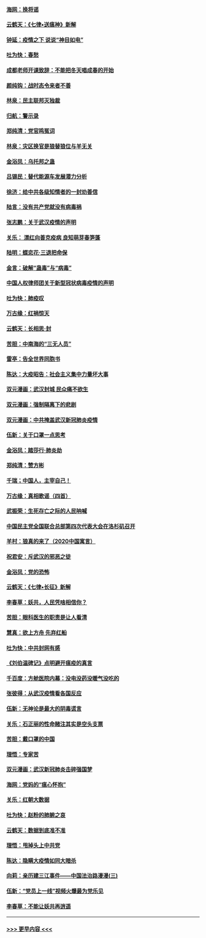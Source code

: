#### [海网：换将谣](../pages/nsc993/n11873712.md?t=02170802) 
#### [云鹤天：《七律▪送瘟神》新解](../pages/nsc993/n11873598.md?t=02170802) 
#### [钟延：疫情之下 说说“神目如电”](../pages/nsc993/n11873121.md?t=02170802) 
#### [吐为快：春愁](../pages/nsc993/n11872801.md?t=02170802) 
#### [成都老师开课致辞：不能把冬天唱成春的开始](../pages/nsc993/n11872653.md?t=02170802) 
#### [颜纯钩：战时态令来者不善](../pages/nsc993/n11872011.md?t=02170802) 
#### [林泉：民主联邦灭独裁](../pages/nsc993/n11870998.md?t=02170802) 
#### [归航：警示录](../pages/nsc993/n11870963.md?t=02170802) 
#### [郑纯清：党官鸣冤词](../pages/nsc993/n11870938.md?t=02170802) 
#### [林泉：灾区换官是狼替狼位与羊无关](../pages/nsc993/n11870896.md?t=02170802) 
#### [金浴凤：乌托邦之蛊](../pages/nsc993/n11870879.md?t=02170802) 
#### [吕锡民：替代能源车发展潜力分析](../pages/nsc993/n11870656.md?t=02170802) 
#### [徐济：给中共各级知情者的一封劝善信](../pages/nsc993/n11868561.md?t=02170802) 
#### [陆言：没有共产党就没有病毒祸](../pages/nsc993/n11868232.md?t=02170802) 
#### [张志鹏：关于武汉疫情的声明](../pages/nsc993/n11867182.md?t=02170802) 
#### [关乐： 漂红向善克疫病 良知萌芽春笋蓬](../pages/nsc993/n11865710.md?t=02170802) 
#### [陆明：蝶恋花‧三退把命保](../pages/nsc993/n11865673.md?t=02170802) 
#### [金言：破解“蛊毒”与“病毒”](../pages/nsc993/n11864103.md?t=02170802) 
#### [中国人权律师团关于新型冠状病毒疫情的声明](../pages/nsc993/n11864249.md?t=02170802) 
#### [吐为快：肺疫叹](../pages/nsc993/n11864027.md?t=02170802) 
#### [万古缘：红祸惊天](../pages/nsc993/n11864079.md?t=02170802) 
#### [云鹤天：长相思‧封](../pages/nsc993/n11864006.md?t=02170802) 
#### [苦胆：中南海的“三无人员”](../pages/nsc993/n11862997.md?t=02170802) 
#### [雷亭：告全世界同胞书](../pages/nsc993/n11862572.md?t=02170802) 
#### [陈达：大疫昭告：社会主义集中力量坏大事](../pages/nsc993/n11859419.md?t=02170802) 
#### [双元漫画：武汉封城 民众痛不欲生](../pages/nsc993/n11859287.md?t=02170802) 
#### [双元漫画：强制隔离下的悲剧](../pages/nsc993/n11859244.md?t=02170802) 
#### [双元漫画：中共掩盖武汉新冠肺炎疫情](../pages/nsc993/n11858249.md?t=02170802) 
#### [伍新：关于口罩一点思考](../pages/nsc993/n11859195.md?t=02170802) 
#### [金浴凤：踏莎行‧肺炎劫](../pages/nsc993/n11858227.md?t=02170802) 
#### [郑纯清：赞方彬](../pages/nsc993/n11856803.md?t=02170802) 
#### [千瑞；中国人，主宰自己！](../pages/nsc993/n11856793.md?t=02170802) 
#### [万古缘：真相歌谣（四首）](../pages/nsc993/n11856263.md?t=02170802) 
#### [武振荣：生死存亡之际的人民呐喊](../pages/nsc993/n11856256.md?t=02170802) 
#### [中国民主党全国联合总部第四次代表大会在洛杉矶召开](../pages/nsc993/n11856344.md?t=02170802) 
#### [羊村：狼真的来了（2020中国寓言）](../pages/nsc993/n11856229.md?t=02170802) 
#### [祝君安：斥武汉的邪恶之徒](../pages/nsc993/n11855861.md?t=02170802) 
#### [金浴凤：党的恐怖](../pages/nsc993/n11855849.md?t=02170802) 
#### [云鹤天：《七律▪长征》新解](../pages/nsc993/n11855479.md?t=02170802) 
#### [李春草：妖共，人民凭啥相信你？](../pages/nsc993/n11855196.md?t=02170802) 
#### [苦胆：眼科医生的职责是让人看清](../pages/nsc993/n11853840.md?t=02170802) 
#### [慧真：欲上方舟 先弃红船](../pages/nsc993/n11853483.md?t=02170802) 
#### [吐为快：中共封网有感](../pages/nsc993/n11852575.md?t=02170802) 
#### [《刘伯温碑记》点明避开瘟疫的真言](../pages/nsc993/n11852128.md?t=02170802) 
#### [千百度：方舱医院内幕：没电没药没暖气没吃的](../pages/nsc993/n11850211.md?t=02170802) 
#### [张彼得：从武汉疫情看各国反应](../pages/nsc993/n11850102.md?t=02170802) 
#### [伍新：无神论是最大的阴毒谎言](../pages/nsc993/n11846129.md?t=02170802) 
#### [关乐：石正丽的性命赌注其实是空头支票](../pages/nsc993/n11846109.md?t=02170802) 
#### [苦胆：戴口罩的中国](../pages/nsc993/n11845576.md?t=02170802) 
#### [理悟：专家苦](../pages/nsc993/n11845564.md?t=02170802) 
#### [双元漫画：武汉新冠肺炎击碎强国梦](../pages/nsc993/n11843320.md?t=02170802) 
#### [海网：党妈的“瘟心怀抱”](../pages/nsc993/n11840740.md?t=02170802) 
#### [关乐：红朝大数据](../pages/nsc993/n11840675.md?t=02170802) 
#### [吐为快：赵粉的肺腑之哀](../pages/nsc993/n11840618.md?t=02170802) 
#### [云鹤天：数据到底准不准](../pages/nsc993/n11840325.md?t=02170802) 
#### [理悟：甩掉头上中共党](../pages/nsc993/n11838826.md?t=02170802) 
#### [陈达：隐瞒大疫情如同大暗杀](../pages/nsc993/n11838771.md?t=02170802) 
#### [向莉：亲历建三江事件——中国法治路漫漫(三)](../pages/nsc993/n11831825.md?t=02170802) 
#### [伍新：“党员上一线”视频火爆最为党乐见](../pages/nsc993/n11838200.md?t=02170802) 
#### [李春草：不能让妖共再逍遥](../pages/nsc993/n11838102.md?t=02170802) 

----
#### [ >>> 更早内容 <<< ](../indexes/nsc993-earlier.md)
